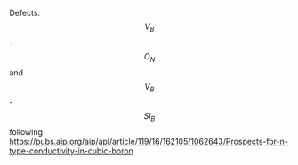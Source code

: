 Defects: $$V_{B}$$-$$O_{N}$$ and $$V_{B}$$-$$Si_{B}$$ following https://pubs.aip.org/aip/apl/article/119/16/162105/1062643/Prospects-for-n-type-conductivity-in-cubic-boron
